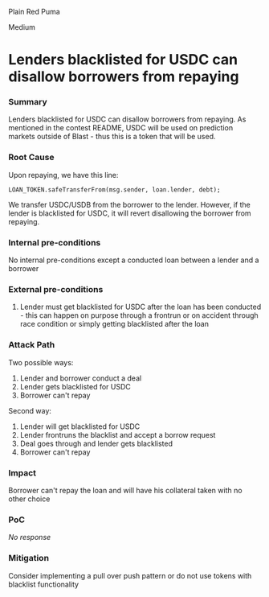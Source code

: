 Plain Red Puma

Medium

# Lenders blacklisted for USDC can disallow borrowers from repaying

### Summary

Lenders blacklisted for USDC can disallow borrowers from repaying. As mentioned in the contest README, USDC will be used on prediction markets outside of Blast - thus this is a token that will be used.
[](https://github.com/sherlock-audit/2024-09-predict-fun/blob/main/predict-dot-loan/contracts/PredictDotLoan.sol#L30)
### Root Cause

Upon repaying, we have this line:
```solidity
LOAN_TOKEN.safeTransferFrom(msg.sender, loan.lender, debt);
```
We transfer USDC/USDB from the borrower to the lender. However, if the lender is blacklisted for USDC, it will revert disallowing the borrower from repaying.

### Internal pre-conditions

No internal pre-conditions except a conducted loan between a lender and a borrower

### External pre-conditions

1. Lender must get blacklisted for USDC after the loan has been conducted - this can happen on purpose through a frontrun or on accident through race condition or simply getting blacklisted after the loan

### Attack Path

Two possible ways:
1. Lender and borrower conduct a deal
2. Lender gets blacklisted for USDC
3. Borrower can't repay

Second way:
1. Lender will get blacklisted for USDC
2. Lender frontruns the blacklist and accept a borrow request
3. Deal goes through and lender gets blacklisted
4. Borrower can't repay

### Impact

Borrower can't repay the loan and will have his collateral taken with no other choice

### PoC

_No response_

### Mitigation

Consider implementing a pull over push pattern or do not use tokens with blacklist functionality